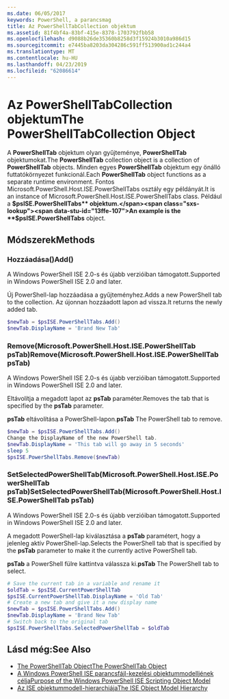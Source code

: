 ```yaml
---
ms.date: 06/05/2017
keywords: PowerShell, a parancsmag
title: Az PowerShellTabCollection objektum
ms.assetid: 81f4bf4a-83bf-415e-8378-1703792fbb58
ms.openlocfilehash: d9088b26de35360b8258d3f15924b3010a986d15
ms.sourcegitcommit: e7445ba8203da304286c591ff513900ad1c244a4
ms.translationtype: MT
ms.contentlocale: hu-HU
ms.lasthandoff: 04/23/2019
ms.locfileid: "62086614"
---
```

# <a name="the-powershelltabcollection-object"></a><span data-ttu-id="13ffe-103">Az PowerShellTabCollection objektum</span><span class="sxs-lookup"><span data-stu-id="13ffe-103">The PowerShellTabCollection Object</span></span>

<span data-ttu-id="13ffe-104">A **PowerShellTab** objektum olyan gyűjteménye, **PowerShellTab** objektumokat.</span><span class="sxs-lookup"><span data-stu-id="13ffe-104">The **PowerShellTab** collection object is a collection of **PowerShellTab** objects.</span></span> <span data-ttu-id="13ffe-105">Minden egyes **PowerShellTab** objektum egy önálló futtatókörnyezet funkcionál.</span><span class="sxs-lookup"><span data-stu-id="13ffe-105">Each **PowerShellTab** object functions as a separate runtime environment.</span></span> <span data-ttu-id="13ffe-106">Fontos Microsoft.PowerShell.Host.ISE.PowerShellTabs osztály egy példányát.</span><span class="sxs-lookup"><span data-stu-id="13ffe-106">It is an instance of Microsoft.PowerShell.Host.ISE.PowerShellTabs class.</span></span> <span data-ttu-id="13ffe-107">Például a **$psISE.PowerShellTabs** objektum.</span><span class="sxs-lookup"><span data-stu-id="13ffe-107">An example is the **$psISE.PowerShellTabs** object.</span></span>

## <a name="methods"></a><span data-ttu-id="13ffe-108">Módszerek</span><span class="sxs-lookup"><span data-stu-id="13ffe-108">Methods</span></span>

### <a name="add"></a><span data-ttu-id="13ffe-109">Hozzáadása\(\)</span><span class="sxs-lookup"><span data-stu-id="13ffe-109">Add\(\)</span></span>

<span data-ttu-id="13ffe-110">A Windows PowerShell ISE 2.0-s és újabb verzióiban támogatott.</span><span class="sxs-lookup"><span data-stu-id="13ffe-110">Supported in Windows PowerShell ISE 2.0 and later.</span></span>

<span data-ttu-id="13ffe-111">Új PowerShell-lap hozzáadása a gyűjteményhez.</span><span class="sxs-lookup"><span data-stu-id="13ffe-111">Adds a new PowerShell tab to the collection.</span></span> <span data-ttu-id="13ffe-112">Az újonnan hozzáadott lapon ad vissza.</span><span class="sxs-lookup"><span data-stu-id="13ffe-112">It returns the newly added tab.</span></span>

```powershell
$newTab = $psISE.PowerShellTabs.Add()
$newTab.DisplayName = 'Brand New Tab'
```

### <a name="removemicrosoftpowershellhostisepowershelltab-pstab"></a><span data-ttu-id="13ffe-113">Remove\(Microsoft.PowerShell.Host.ISE.PowerShellTab psTab\)</span><span class="sxs-lookup"><span data-stu-id="13ffe-113">Remove\(Microsoft.PowerShell.Host.ISE.PowerShellTab psTab\)</span></span>

<span data-ttu-id="13ffe-114">A Windows PowerShell ISE 2.0-s és újabb verzióiban támogatott.</span><span class="sxs-lookup"><span data-stu-id="13ffe-114">Supported in Windows PowerShell ISE 2.0 and later.</span></span>

<span data-ttu-id="13ffe-115">Eltávolítja a megadott lapot az **psTab** paraméter.</span><span class="sxs-lookup"><span data-stu-id="13ffe-115">Removes the tab that is specified by the **psTab** parameter.</span></span>

<span data-ttu-id="13ffe-116">**psTab** eltávolítása a PowerShell-lapon.</span><span class="sxs-lookup"><span data-stu-id="13ffe-116">**psTab** The PowerShell tab to remove.</span></span>

```powershell
$newTab = $psISE.PowerShellTabs.Add()
Change the DisplayName of the new PowerShell tab.
$newTab.DisplayName = 'This tab will go away in 5 seconds'
sleep 5
$psISE.PowerShellTabs.Remove($newTab)
```

### <a name="setselectedpowershelltabmicrosoftpowershellhostisepowershelltab-pstab"></a><span data-ttu-id="13ffe-117">SetSelectedPowerShellTab\(Microsoft.PowerShell.Host.ISE.PowerShellTab psTab\)</span><span class="sxs-lookup"><span data-stu-id="13ffe-117">SetSelectedPowerShellTab\(Microsoft.PowerShell.Host.ISE.PowerShellTab psTab\)</span></span>

<span data-ttu-id="13ffe-118">A Windows PowerShell ISE 2.0-s és újabb verzióiban támogatott.</span><span class="sxs-lookup"><span data-stu-id="13ffe-118">Supported in Windows PowerShell ISE 2.0 and later.</span></span>

<span data-ttu-id="13ffe-119">A megadott PowerShell-lap kiválasztása a **psTab** paramétert, hogy a jelenleg aktív PowerShell-lap.</span><span class="sxs-lookup"><span data-stu-id="13ffe-119">Selects the PowerShell tab that is specified by the **psTab** parameter to make it the currently active PowerShell tab.</span></span>

<span data-ttu-id="13ffe-120">**psTab** a PowerShell fülre kattintva válassza ki.</span><span class="sxs-lookup"><span data-stu-id="13ffe-120">**psTab** The PowerShell tab to select.</span></span>

```powershell
# Save the current tab in a variable and rename it
$oldTab = $psISE.CurrentPowerShellTab
$psISE.CurrentPowerShellTab.DisplayName = 'Old Tab'
# Create a new tab and give it a new display name
$newTab = $psISE.PowerShellTabs.Add()
$newTab.DisplayName = 'Brand New Tab'
# Switch back to the original tab
$psISE.PowerShellTabs.SelectedPowerShellTab = $oldTab
```

## <a name="see-also"></a><span data-ttu-id="13ffe-121">Lásd még:</span><span class="sxs-lookup"><span data-stu-id="13ffe-121">See Also</span></span>

- [<span data-ttu-id="13ffe-122">The PowerShellTab Object</span><span class="sxs-lookup"><span data-stu-id="13ffe-122">The PowerShellTab Object</span></span>](The-PowerShellTab-Object.md)
- [<span data-ttu-id="13ffe-123">A Windows PowerShell ISE parancsfájl-kezelési objektummodelljének célja</span><span class="sxs-lookup"><span data-stu-id="13ffe-123">Purpose of the Windows PowerShell ISE Scripting Object Model</span></span>](Purpose-of-the-Windows-PowerShell-ISE-Scripting-Object-Model.md)
- [<span data-ttu-id="13ffe-124">Az ISE objektummodell-hierarchiája</span><span class="sxs-lookup"><span data-stu-id="13ffe-124">The ISE Object Model Hierarchy</span></span>](The-ISE-Object-Model-Hierarchy.md)